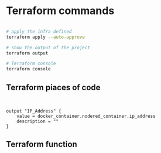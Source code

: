 

# Terraform commands

````bash

# apply the infra defined
terraform apply --auto-approve

# show the output of the project
terraform output

# Terraform console
terraform console
````


## Terraform piaces of code

````hcl


output "IP_Address" {
    value = docker_container.nodered_container.ip_address
    description = ""
}
````

## Terraform function

````hcl

````
